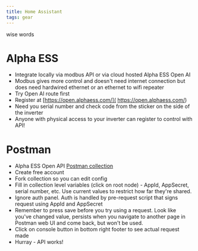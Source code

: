 ```yaml
---
title: Home Assistant
tags: gear
---
```


wise words

# Alpha ESS

* Integrate locally via modbus API or via cloud hosted Alpha ESS Open AI
* Modbus gives more control and doesn't need internet connection but does need hardwired ethernet or an ethernet to wifi repeater
* Try Open AI route first
* Register at [https://open.alphaess.com/]( https://open.alphaess.com/)
* Need you serial number and check code from the sticker on the side of the inverter
* Anyone with physical access to your inverter can register to control with API!

# Postman

* Alpha ESS Open API [Postman collection](https://github.com/CharlesGillanders/alphaess-openAPI/blob/main/AlphaESS%20Open%20API.postman_collection.json)
* Create free account
* Fork collection so you can edit config
* Fill in collection level variables (click on root node) - AppId, AppSecret, serial number, etc. Use current values to restrict how far they're shared.
* Ignore auth panel. Auth is handled by pre-request script that signs request using AppId and AppSecret
* Remember to press save before you try using a request. Look like you've changed value, persists when you navigate to another page in Postman web UI and come back, but won't be used.
* Click on console button in bottom right footer to see actual request made
* Hurray - API works!
